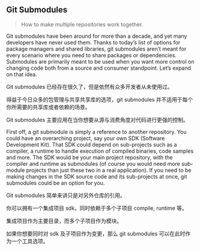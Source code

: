 ## Git Submodules


> How to make multiple repositories work together.

Git submodules have been around for more than a decade, and yet many developers have never used them. Thanks to today’s list of options for package managers and shared libraries, git submodules aren’t meant for every scenario where you need to share packages or dependencies. Submodules are primarily meant to be used when you want more control on changing code both from a source and consumer standpoint. Let’s expand on that idea.


Git submodules 已经存在很久了，但是依然有众多开发者从未使用过。

得益于今日众多的包管理与共享共享库的选项，git submodules 并不适用于每个你所需要的共享库或者依赖的场景。

Git submodules 主要应用在当你想要从源与消费角度对代码进行更强的控制。

First off, a git submodule is simply a reference to another repository. You could have an overarching project, say your own SDK (Software Development Kit). That SDK could depend on sub-projects such as a compiler, a runtime to handle execution of compiled binaries, code samples and more. The SDK would be your main project repository, with the compiler and runtime as submodules (of course you would need more sub-module projects than just these two in a real application). If you need to be making changes in the SDK source code and its sub-projects at once, git submodules could be an option for you.


Git submodules 简单来讲只是对另外仓库的引用。

你可以拥有一个集成项目 sdk，同时依赖于多个子项目 compile, runtime 等。

集成项目作为主要目录，而多个子项目作为模块。

如果你想要同时对 sdk 及子项目作为变更，那么 git submodules 可以在此时作为一个工具选项。







